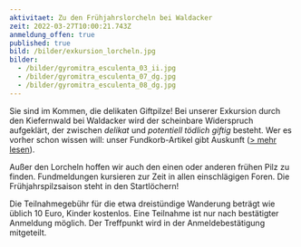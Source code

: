 ```yaml
---
aktivitaet: Zu den Frühjahrslorcheln bei Waldacker
zeit: 2022-03-27T10:00:21.743Z
anmeldung_offen: true
published: true
bild: /bilder/exkursion_lorcheln.jpg
bilder:
  - /bilder/gyromitra_esculenta_03_ii.jpg
  - /bilder/gyromitra_esculenta_07_dg.jpg
  - /bilder/gyromitra_esculenta_08_dg.jpg
---
```


Sie sind im Kommen, die delikaten Giftpilze! Bei unserer Exkursion durch den Kiefernwald bei Waldacker wird der scheinbare Widerspruch aufgeklärt, der zwischen *delikat* und *potentiell tödlich giftig* besteht. Wer es vorher schon wissen will: unser Fundkorb-Artikel gibt Auskunft ([\> mehr lesen](/artikel/ein-delikater-giftpilz.html)).

Außer den Lorcheln hoffen wir auch den einen oder anderen frühen Pilz zu finden. Fundmeldungen kursieren zur Zeit in allen einschlägigen Foren. Die Frühjahrspilzsaison steht in den Startlöchern! 

Die Teilnahmegebühr für die etwa dreistündige Wanderung beträgt wie üblich 10 Euro, Kinder kostenlos. Eine Teilnahme ist nur nach bestätigter Anmeldung möglich. Der Treffpunkt wird in der Anmeldebestätigung mitgeteilt.
